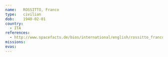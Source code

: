```yaml
---
name:	ROSSITTO, Franco
type:	civilian
dob:	1940-02-01
country:
  - ITA
references:
  - http://www.spacefacts.de/bios/international/english/rossitto_franco.htm
missions:
evas:
---
```

